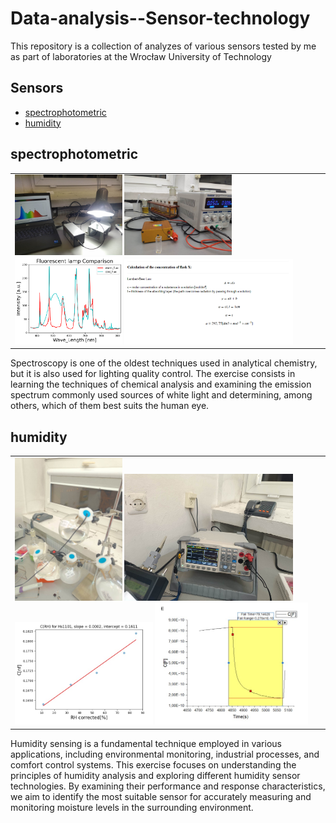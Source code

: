 # Data-analysis--Sensor-technology

This repository is a collection of analyzes of various sensors tested by me as part of laboratories at the Wrocław University of Technology

## Sensors
* [spectrophotometric](#spectrophotometric)
* [humidity](#humidity)


## spectrophotometric

<table><tr>
<td><img src="spectrophotometric//images//z2.jpg" width="35%" height="60%">
<img src="spectrophotometric//images//z2.2.jpg" width="35%" height="60%">
<img src="spectrophotometric//images//plt1.png" width="35%" height="60%">
<img src="spectrophotometric//images//eq2.png" width="55%" height="130%"></td>    
</tr></table>

Spectroscopy
is one of the oldest techniques used in analytical chemistry, but it is also used
for lighting quality control. The exercise consists in learning the techniques of chemical analysis and examining the emission spectrum commonly used
sources of white light and determining, among others, which of them best suits the human eye.

## humidity

<table><tr>
<td><img src="humidity sensor//images//h9.jpg" width="35%" height="50%">
<img src="humidity sensor//images//h2.jpg" width="55%" height="50%">
<img src="humidity sensor//images//plt1.jpg" width="45%" height="150%">
<img src="humidity sensor//images//FallTime.jpg" width="50%" height="100%"></td>    
</tr></table>

Humidity sensing is a fundamental technique employed in various applications, including environmental monitoring, industrial processes, and comfort control systems. This exercise focuses on understanding the principles of humidity analysis and exploring different humidity sensor technologies. By examining their performance and response characteristics, we aim to identify the most suitable sensor for accurately measuring and monitoring moisture levels in the surrounding environment.
